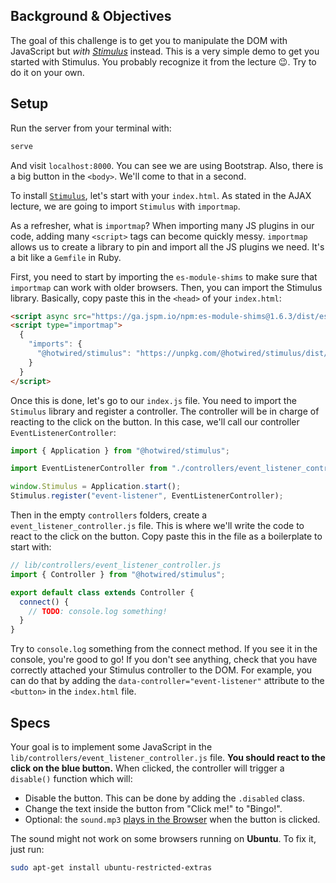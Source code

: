 ## Background & Objectives

The goal of this challenge is to get you to manipulate the DOM with JavaScript but *with [Stimulus](https://stimulus.hotwired.dev/)* instead. This is a very simple demo to get you started with Stimulus. You probably recognize it from the lecture 😉. Try to do it on your own.

## Setup

Run the server from your terminal with:

```bash
serve
```

And visit `localhost:8000`. You can see we are using Bootstrap. Also, there is a big button in the `<body>`. We'll come to that in a second.

To install [`Stimulus`](https://stimulus.hotwired.dev/handbook/installing), let's start with your `index.html`. As stated in the AJAX lecture, we are going to import `Stimulus` with `importmap`.

As a refresher, what is `importmap`? When importing many JS plugins in our code, adding many `<script>` tags can become quickly messy. `importmap` allows us to create a library to pin and import all the JS plugins we need. It's a bit like a `Gemfile` in Ruby.

First, you need to start by importing the `es-module-shims` to make sure that `importmap` can work with older browsers. Then, you can import the Stimulus library. Basically, copy paste this in the `<head>` of your `index.html`:

```html
<script async src="https://ga.jspm.io/npm:es-module-shims@1.6.3/dist/es-module-shims.js"></script>
<script type="importmap">
  {
    "imports": {
      "@hotwired/stimulus": "https://unpkg.com/@hotwired/stimulus/dist/stimulus.js"
    }
  }
</script>
```

Once this is done, let's go to our `index.js` file. You need to import the `Stimulus` library and register a controller. The controller will be in charge of reacting to the click on the button. In this case, we'll call our controller `EventListenerController`:

```javascript
import { Application } from "@hotwired/stimulus";

import EventListenerController from "./controllers/event_listener_controller.js";

window.Stimulus = Application.start();
Stimulus.register("event-listener", EventListenerController);
```

Then in the empty `controllers` folders, create a `event_listener_controller.js` file. This is where we'll write the code to react to the click on the button. Copy paste this in the file as a boilerplate to start with:

```javascript
// lib/controllers/event_listener_controller.js
import { Controller } from "@hotwired/stimulus";

export default class extends Controller {
  connect() {
    // TODO: console.log something!
  }
}
```

Try to `console.log` something from the connect method. If you see it in the console, you're good to go! If you don't see anything, check that you have correctly attached your Stimulus controller to the DOM. For example, you can do that by adding the `data-controller="event-listener"` attribute to the `<button>` in the `index.html` file.

## Specs

Your goal is to implement some JavaScript in the `lib/controllers/event_listener_controller.js` file. **You should react to the click on the blue button.** When clicked, the controller will trigger a `disable()` function which will:

- Disable the button. This can be done by adding the `.disabled` class.
- Change the text inside the button from "Click me!" to "Bingo!".
- Optional: the `sound.mp3` [plays in the Browser](https://stackoverflow.com/questions/9419263/playing-audio-with-javascript) when the button is clicked.

The sound might not work on some browsers running on **Ubuntu**. To fix it, just run:

```bash
sudo apt-get install ubuntu-restricted-extras
```
